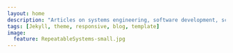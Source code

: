 ```yaml
---
layout: home
description: "Articles on systems engineering, software development, scalabale data stores. And whatever else strikes me."
tags: [Jekyll, theme, responsive, blog, template]
image:
  feature: RepeatableSystems-small.jpg
---
```

